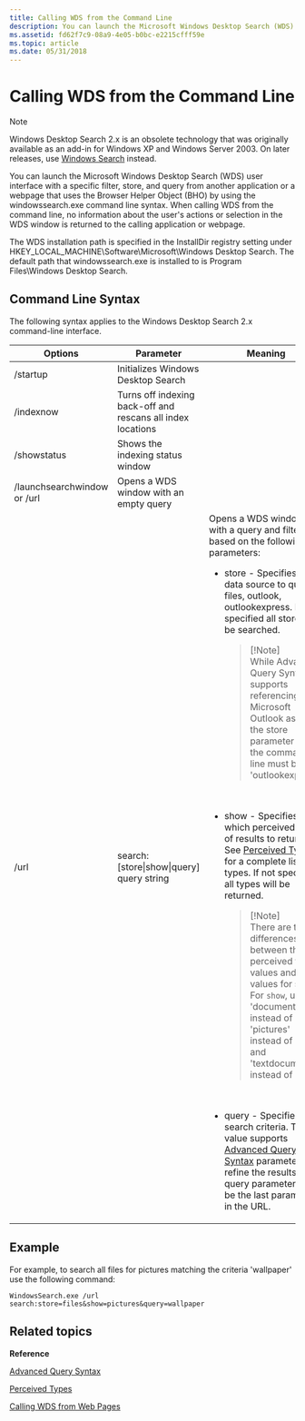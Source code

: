 ```yaml
---
title: Calling WDS from the Command Line
description: You can launch the Microsoft Windows Desktop Search (WDS) user interface with a specific filter, store, and query from another application or a webpage that uses the Browser Helper Object (BHO) by using the windowssearch.exe command line syntax.
ms.assetid: fd62f7c9-08a9-4e05-b0bc-e2215cfff59e
ms.topic: article
ms.date: 05/31/2018
---
```


# Calling WDS from the Command Line

> [!NOTE]
> Windows Desktop Search 2.x is an obsolete technology that was originally available as an add-in for Windows XP and Windows Server 2003. On later releases, use [Windows Search](../search/-search-3x-wds-overview.md) instead.

You can launch the Microsoft Windows Desktop Search (WDS) user interface with a specific filter, store, and query from another application or a webpage that uses the Browser Helper Object (BHO) by using the windowssearch.exe command line syntax. When calling WDS from the command line, no information about the user's actions or selection in the WDS window is returned to the calling application or webpage.

The WDS installation path is specified in the InstallDir registry setting under HKEY_LOCAL_MACHINE\\Software\\Microsoft\\Windows Desktop Search. The default path that windowssearch.exe is installed to is Program Files\\Windows Desktop Search.

## Command Line Syntax

The following syntax applies to the Windows Desktop Search 2.x command-line interface.



<table>
<colgroup>
<col style="width: 33%" />
<col style="width: 33%" />
<col style="width: 33%" />
</colgroup>
<thead>
<tr class="header">
<th>Options</th>
<th>Parameter</th>
<th>Meaning</th>
</tr>
</thead>
<tbody>
<tr class="odd">
<td>/startup</td>

<td>Initializes Windows Desktop Search</td>
</tr>
<tr class="even">
<td>/indexnow</td>

<td>Turns off indexing back-off and rescans all index locations</td>
</tr>
<tr class="odd">
<td>/showstatus</td>

<td>Shows the indexing status window</td>
</tr>
<tr class="even">
<td>/launchsearchwindow or /url</td>

<td>Opens a WDS window with an empty query</td>
</tr>
<tr class="odd">
<td>/url</td>
<td>search:[store|show|query] query string</td>
<td>Opens a WDS window with a query and filter based on the following parameters:
<ul>
<li><p>store - Specifies the data source to query: files, outlook, outlookexpress. If not specified all stores will be searched. <br/></p>
<blockquote>
[!Note]<br />
While Advanced Query Syntax supports referencing Microsoft Outlook as 'oe', the store parameter on the command line must be 'outlookexpress'.
</blockquote>
<p><br/></p></li>
<li><p>show - Specifies which perceived type of results to return. See <a href="-search-2x-wds-perceivedtype.md">Perceived Types</a> for a complete list of types. If not specified, all types will be returned. <br/></p>
<blockquote>
[!Note]<br />
There are three differences between the perceived type values and the values for show. For <code>show</code>, use 'documents' instead of 'doc', 'pictures' instead of 'pics', and 'textdocuments' instead of 'text'.
</blockquote>
<p><br/></p></li>
<li>query - Specifies the search criteria. This value supports <a href="-search-2x-wds-aqsreference.md">Advanced Query Syntax</a> parameters to refine the results. The query parameter must be the last parameter in the URL.</li>
</ul></td>
</tr>
</tbody>
</table>



 

## Example

For example, to search all files for pictures matching the criteria 'wallpaper' use the following command:

`WindowsSearch.exe /url search:store=files&show=pictures&query=wallpaper`

## Related topics

<dl> <dt>

**Reference**
</dt> <dt>

[Advanced Query Syntax](-search-2x-wds-aqsreference.md)
</dt> <dt>

[Perceived Types](-search-2x-wds-perceivedtype.md)
</dt> <dt>

[Calling WDS from Web Pages](-search-2x-wds-browserhelpobject.md)
</dt> </dl>

 

 





